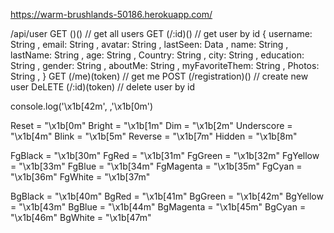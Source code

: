 https://warm-brushlands-50186.herokuapp.com/

/api/user 
    GET ()() // get all users 
    GET (/:id)() // get user by id 
        {
          username: String ,
          email: String ,
          avatar: String ,
          lastSeen: Data ,
          name: String ,
          lastName: String ,
          age: String ,
          Country: String ,
          city: String ,
          education: String ,
          gender: String ,
          aboutMe: String ,
          myFavoriteThem: String ,
          Photos: String ,
        }
    GET (/me)(token) // get me
    POST (/registration)() // create new user 
    DeLETE (/:id)(token) // delete user by id 
    



console.log('\x1b[42m', ,'\x1b[0m')

Reset = "\x1b[0m"
Bright = "\x1b[1m"
Dim = "\x1b[2m"
Underscore = "\x1b[4m"
Blink = "\x1b[5m"
Reverse = "\x1b[7m"
Hidden = "\x1b[8m"

FgBlack = "\x1b[30m"
FgRed = "\x1b[31m"
FgGreen = "\x1b[32m"
FgYellow = "\x1b[33m"
FgBlue = "\x1b[34m"
FgMagenta = "\x1b[35m"
FgCyan = "\x1b[36m"
FgWhite = "\x1b[37m"

BgBlack = "\x1b[40m"
BgRed = "\x1b[41m"
BgGreen = "\x1b[42m"
BgYellow = "\x1b[43m"
BgBlue = "\x1b[44m"
BgMagenta = "\x1b[45m"
BgCyan = "\x1b[46m"
BgWhite = "\x1b[47m"